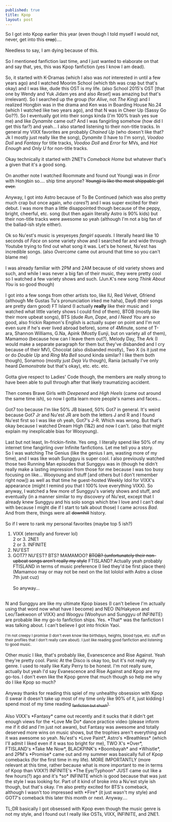```yaml
---
published: true
title: Kpop
layout: post
---
```

So I got into Kpop earlier this year (even though I told myself I would not, never, get into this <strike>crap</strike>)....
<br/><br/>
Needless to say, I am dying because of this.
<br/><br/>
So I mentioned fanfiction last time, and I just wanted to elaborate on that and say that, yes, this was Kpop fanfiction (yes I know I am dead).
<br/><br/>
So, it started with K-Dramas (which I also was <i>not</i> interested in until a few years ago) and I watched Moorim School (which tbh was crap but that's okay) and I was like, dude this OST is my life. (also School 2015's OST [that one by Wendy and Yuk Jidam yes and also *Reset*] was amazing but that's irrelevant). So I searched up the group (for *Alive*, not *The King*) and I realized Hongbin was in the drama and Ken was in Boarding House No.24 (which I watched like two years ago), and that N was in Cheer Up (Sassy Go Go??). So I eventually got into their songs kinda (I'm 100% trash yes sue me) and like *Dynamite* came out? And I was fangirling somehow (how did I get this far?) and yeah... I also started listening to their non-title tracks. In general my VIXX favorites are probably *Chained Up* (who doesn't like that? Jk I mostly just really like the song), *Dynamite* (I have to I'm sorry), *Voodoo Doll* and *Fantasy* for title tracks, *Voodoo Doll* and *Error* for MVs, and *Hot Enough* and *Only U* for non-title tracks.
<br/><br/>
Okay technically it started with 2NE1's *Comeback Home* but whatever that's a given that it's a good song.
<br/><br/>
On another note I watched Roommate and found out Youngji was in *Error* with Hongbin so.... ship time anyone? <strike>Youngji is like the most shippable girl ever.</strike>
<br/><br/>
Anyway, I got into Astro because of To Be Continued (which was also pretty much crap but once again, *who cares*?) and I was super excited for their debut. I was more than a little disappointed though because of the peppy, bright, cheerful, etc. song (but then again literally Astro is 90% kids) but their non-title tracks were awesome so yeah (although I'm not a big fan of the ballad-ish style either).
<br/><br/>
Ok so Nu'est's music is yesyesyes *fangirl squeals*. I literally heard like 10 seconds of *Face* on some variety show and I searched far and wide through Youtube trying to find out what song it was. Let's be honest, Nu'est has incredible songs. (also *Overcome* came out around that time so you can't blame me)
<br/><br/>
I was already familiar with 2PM and 2AM because of old variety shows and such, and while I was never a big fan of their music, they were pretty cool so I watched a few variety shows and such. (Jun.K's new song *Think About You* is so good though)
<br/><br/>
I got into a few songs from other artists too, like IU, Red Velvet, Gfriend (although Me Gustas Tu's pronunciation irked me haha), Day6 (their songs are pretty darn good) FT Island (I actually **really** like their music and I watched what little variety shows I could find of them), BTOB (mostly like their more upbeat songs), BTS (dude *Run*, *Dope*, and *I Need You* are so good, also frickin Rapmon's English is actually super on point and I'm not even sure if he's ever lived abroad before), some of 4Minute, some of T-ara, Shannon Williams, G.Na, Apink (Mostly Eunji, but on variety all of them), Mamamoo (because how can I leave them out?), Melody Day, The Ark (I would make a separate paragraph for them but they've disbanded and I cry because of their MV), Chocolat (also disbanded mostly), Two X (is it just me or do *Double Up* and *Ring Ma Bell* sound kinda similar? I like them both though), Sonamoo (mostly just *Deja Vu* though), Rania (actually I've only heard *Demonstrate* but that's okay), etc. etc. etc.
<br/><br/>
Gotta give respect to Ladies' Code though, the members are really strong to have been able to pull through after that likely traumatizing accident.
<br/><br/>
Then comes Brave Girls with *Deepened* and *High Heels* (came out around the same time ish), so now I gotta learn more people's names and faces...
<br/><br/>
Got7 too because I'm like 50% JB biased, 50% Got7 in general. It's weird because Got7 Jr and Nu'est JR are both the letters J and R and I found Nu'est first so I was like oh yeah, Got7's J-R. Which was wrong. But that's okay because I watched Dream High (1&2) and now I can't. (also that might explain my inexplicable bias for Wooyoung).
<br/><br/>
Last but not least, In-frickin-finite. Yes omg. I literally spend like 50% of my internet time fangirling over Infinite fanfictions. Let me tell you a story.
<br/>
So I was watching The Genius (like the genius I am, wasting more of my time), and I was like woah Sunggyu is super cool. I also previously watched those two Running Man episodes that Sunggyu was in (though he didn't really make a lasting impression from those for me because I was too busy focusing on like... Wooyoung and stuff [and others but I don't remember right now]) as well as that time he guest-hosted Weekly Idol for VIXX's appearance (might I remind you that I 100% love everything VIXX). So anyway, I watched a few more of Sunggyu's variety shows and stuff, and eventually (in a manner similar to my discovery of Nu'est, except that I already knew Sunggyu and his solo songs which btw I love and I can't deal with because I might die if I start to talk about those) I came across *Bad*. And from there, things were all <strike>downhill</strike> history.
<br/><br/>
So if I were to rank my personal favorites (maybe top 5 ish?) <br/>
1. VIXX (eternally and forever lol) <br/>
2 or 3. 2NE1 <br/>
2 or 3. INFINITE <br/>
4. NU'EST <br/>
5. GOT7? NU'EST? BTS? MAMAMOO? <strike>BTOB? (unfortunately their non-upbeat songs aren't really my style</strike> FTISLAND? Actually yeah probably FTISLAND in terms of music preference (I lied they'd be first place then) <br/>
(Mamamoo may or may not be next on the list lololol with Astro a close 7th just cuz)
<br/><br/>
So anyway...
<br/>
N and Sunggyu are like my ultimate Kpop biases (I can't believe I'm actually using that word now what have I become) and NEO (N/Hakyeon and Leo/Taekwoon of VIXX) and Woogyu (Woohyun and Sunggyu of INFINITE) are probable like my go-to fanfiction ships. Yes. *That* was the fanfiction I was talking about. I can't believe I got into frickin Yaoi.
<br/><br/>
<sub>I'm not creepy I promise (I don't even know like birthdays, heights, blood type, etc. stuff on their profiles that I don't really care about). I just like reading good fanfiction and listening to good music.</sub>
<br/><br/>
Other music I like, that's probably like, Evanescence and Rise Against. Yeah they're pretty cool. Panic At the Disco is okay too, but it's not really my genre. I used to really like Katy Perry to be honest. I'm not really sure, actually but yeah I'd say Evanescence and Rise Against and Kpop are my go-tos. I don't even like the Kpop genre that much though so help me why do I like Kpop so much?
<br/><br/>
Anyway thanks for reading this spiel of my unhealthy obsession with Kpop (I swear it doesn't take up most of my time only like 90% of it, just kidding I spend most of my time reading <strike><sub>fanfiction but shush</sub></strike>).
<br/><br/>
Also VIXX's *Fantasy* came out recently and it sucks that it didn't get enough views for the *Love Me Do* dance practice video (please inform me if it did and I'm just not aware), but Fantasy was awesome and totally deserved more wins on music shows, but the trophies aren't everything and it was awesome so yeah. Nu'est's *Love Paint*, Astro's *Breathless* (which I'll admit I liked even if it was too bright for me), TWO X's *Over*, FTISLAND's *Take Me Now*, BLACKPINK's *Boombayah* and *Whistle*, and 2PM's *Promise* came out and my summer was basically full of Kpop comebacks (for the first time in my life). MORE IMPORTANTLY (more relevant at this time, rather because what is more important to me in terms of Kpop than VIXX?) INFINITE's *The Eye/Typhoon* JUST came out like a few hours(?) ago and it's *so* INFINITE which is good because that was just the style I was looking for. Part of it kind of broke into a Nu'est style ish though, but that's okay. I'm also pretty excited for BTS's comeback, although I wasn't too impressed with *Fire* (it just wasn't my style) and GOT7's comeback this later this month or next. Anyway....
<br/><br/>
TL;DR basically I got obsessed with Kpop even though the music genre is not my style, and I found out I really like OSTs, VIXX, INFINITE, and 2NE1.